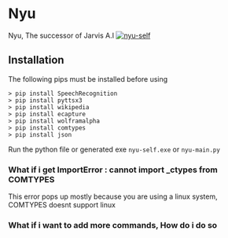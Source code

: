 # Nyu 

Nyu, The successor of Jarvis A.I  [![nyu-self](https://github.com/Noqturnally/nyu-self/tree/main/.github/workflows/badge.svg)](https://github.com/Noqturnally/nyu-self/actions)

## Installation 

The following pips must be installed before using

```
> pip install SpeechRecognition
> pip install pyttsx3
> pip install wikipedia
> pip install ecapture
> pip install wolframalpha
> pip install comtypes
> pip install json 

```
Run the python file or generated exe `nyu-self.exe` or `nyu-main.py`
 
### What if i get ImportError : cannot import _ctypes from COMTYPES

This error pops up mostly because you are using a linux system, COMTYPES doesnt support linux

### What if i want to add more commands, How do i do so
